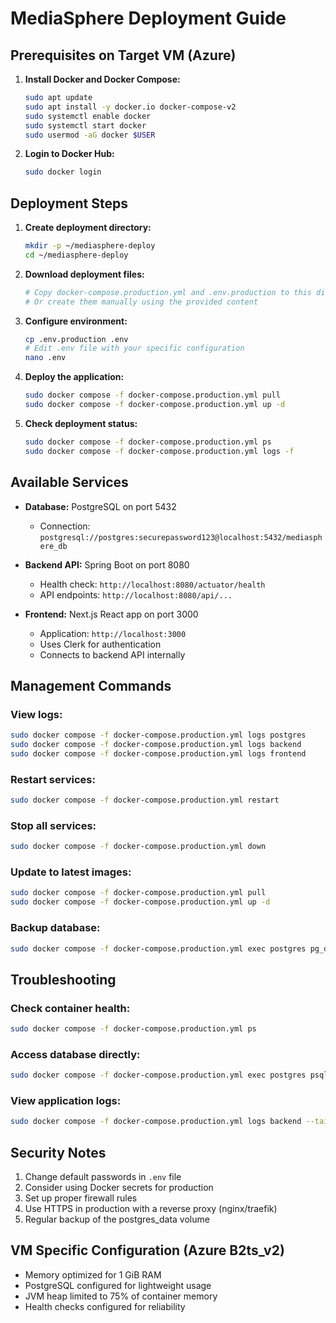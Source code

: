 # MediaSphere Deployment Guide

## Prerequisites on Target VM (Azure)

1. **Install Docker and Docker Compose:**
   ```bash
   sudo apt update
   sudo apt install -y docker.io docker-compose-v2
   sudo systemctl enable docker
   sudo systemctl start docker
   sudo usermod -aG docker $USER
   ```

2. **Login to Docker Hub:**
   ```bash
   sudo docker login
   ```

## Deployment Steps

1. **Create deployment directory:**
   ```bash
   mkdir -p ~/mediasphere-deploy
   cd ~/mediasphere-deploy
   ```

2. **Download deployment files:**
   ```bash
   # Copy docker-compose.production.yml and .env.production to this directory
   # Or create them manually using the provided content
   ```

3. **Configure environment:**
   ```bash
   cp .env.production .env
   # Edit .env file with your specific configuration
   nano .env
   ```

4. **Deploy the application:**
   ```bash
   sudo docker compose -f docker-compose.production.yml pull
   sudo docker compose -f docker-compose.production.yml up -d
   ```

5. **Check deployment status:**
   ```bash
   sudo docker compose -f docker-compose.production.yml ps
   sudo docker compose -f docker-compose.production.yml logs -f
   ```

## Available Services

- **Database:** PostgreSQL on port 5432
  - Connection: `postgresql://postgres:securepassword123@localhost:5432/mediasphere_db`
  
- **Backend API:** Spring Boot on port 8080
  - Health check: `http://localhost:8080/actuator/health`
  - API endpoints: `http://localhost:8080/api/...`

- **Frontend:** Next.js React app on port 3000
  - Application: `http://localhost:3000`
  - Uses Clerk for authentication
  - Connects to backend API internally

## Management Commands

### View logs:
```bash
sudo docker compose -f docker-compose.production.yml logs postgres
sudo docker compose -f docker-compose.production.yml logs backend
sudo docker compose -f docker-compose.production.yml logs frontend
```

### Restart services:
```bash
sudo docker compose -f docker-compose.production.yml restart
```

### Stop all services:
```bash
sudo docker compose -f docker-compose.production.yml down
```

### Update to latest images:
```bash
sudo docker compose -f docker-compose.production.yml pull
sudo docker compose -f docker-compose.production.yml up -d
```

### Backup database:
```bash
sudo docker compose -f docker-compose.production.yml exec postgres pg_dump -U postgres mediasphere_db > backup_$(date +%Y%m%d_%H%M%S).sql
```

## Troubleshooting

### Check container health:
```bash
sudo docker compose -f docker-compose.production.yml ps
```

### Access database directly:
```bash
sudo docker compose -f docker-compose.production.yml exec postgres psql -U postgres -d mediasphere_db
```

### View application logs:
```bash
sudo docker compose -f docker-compose.production.yml logs backend --tail=100 -f
```

## Security Notes

1. Change default passwords in `.env` file
2. Consider using Docker secrets for production
3. Set up proper firewall rules
4. Use HTTPS in production with a reverse proxy (nginx/traefik)
5. Regular backup of the postgres_data volume

## VM Specific Configuration (Azure B2ts_v2)

- Memory optimized for 1 GiB RAM
- PostgreSQL configured for lightweight usage
- JVM heap limited to 75% of container memory
- Health checks configured for reliability
